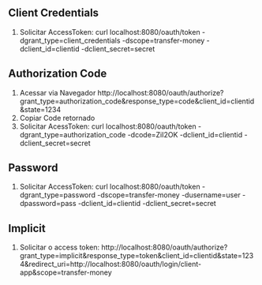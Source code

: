 ## Client Credentials
1) Solicitar AccessToken: curl localhost:8080/oauth/token -dgrant_type=client_credentials -dscope=transfer-money -dclient_id=clientid -dclient_secret=secret

## Authorization Code
1) Acessar via Navegador http://localhost:8080/oauth/authorize?grant_type=authorization_code&response_type=code&client_id=clientid&state=1234
2) Copiar Code retornado
3) Solicitar AcessToken: curl localhost:8080/oauth/token -dgrant_type=authorization_code -dcode=ZiI2OK -dclient_id=clientid -dclient_secret=secret

## Password
1) Solicitar AccessToken: curl localhost:8080/oauth/token -dgrant_type=password -dscope=transfer-money -dusername=user -dpassword=pass -dclient_id=clientid -dclient_secret=secret

## Implicit
1) Solicitar o access token: http://localhost:8080/oauth/authorize?grant_type=implicit&response_type=token&client_id=clientid&state=1234&redirect_uri=http://localhost:8080/oauth/login/client-app&scope=transfer-money





